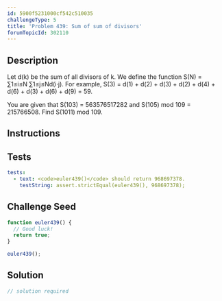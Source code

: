 ```yaml
---
id: 5900f5231000cf542c510035
challengeType: 5
title: 'Problem 439: Sum of sum of divisors'
forumTopicId: 302110
---
```


## Description
<section id='description'>
Let d(k) be the sum of all divisors of k.
We define the function S(N) = ∑1≤i≤N ∑1≤j≤Nd(i·j).
For example, S(3) = d(1) + d(2) + d(3) + d(2) + d(4) + d(6) + d(3) + d(6) + d(9) = 59.

You are given that S(103) = 563576517282 and S(105) mod 109 = 215766508.
Find S(1011) mod 109.
</section>

## Instructions
<section id='instructions'>

</section>

## Tests
<section id='tests'>

```yml
tests:
  - text: <code>euler439()</code> should return 968697378.
    testString: assert.strictEqual(euler439(), 968697378);

```

</section>

## Challenge Seed
<section id='challengeSeed'>

<div id='js-seed'>

```js
function euler439() {
  // Good luck!
  return true;
}

euler439();
```

</div>



</section>

## Solution
<section id='solution'>

```js
// solution required
```

</section>
